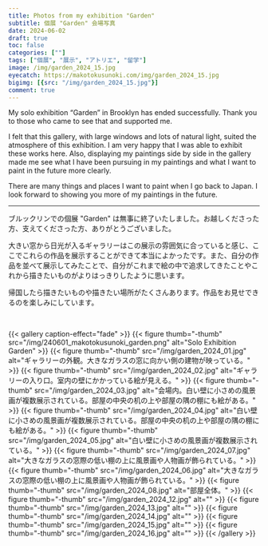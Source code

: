```yaml
---
title: Photos from my exhibition "Garden"
subtitle: 個展 "Garden" 会場写真
date: 2024-06-02
draft: true
toc: false
categories: [""]
tags: ["個展", "展示", "アトリエ", "留学"]
image: /img/garden_2024_15.jpg
eyecatch: https://makotokusunoki.com/img/garden_2024_15.jpg
bigimg: [{src: "/img/garden_2024_15.jpg"}]
comment: true
---
```


My solo exhibition “Garden” in Brooklyn has ended successfully. Thank you to those who came to see that and supported me.  

I felt that this gallery, with large windows and lots of natural light, suited the atmosphere of this exhibition. I am very happy that I was able to exhibit these works here. Also, displaying my paintings side by side in the gallery made me see what I have been pursuing in my paintings and what I want to paint in the future more clearly.   

There are many things and places I want to paint when I go back to Japan. I look forward to showing you more of my paintings in the future.  

<hr>

ブルックリンでの個展 "Garden" は無事に終了いたしました。お越しくださった方、支えてくださった方、ありがとうございました。 

大きい窓から日光が入るギャラリーはこの展示の雰囲気に合っていると感じ、ここでこれらの作品を展示することができて本当によかったです。また、自分の作品を並べて展示してみたことで、自分がこれまで絵の中で追求してきたことやこれから描きたいものがよりはっきりしたように思います。  

帰国したら描きたいものや描きたい場所がたくさんあります。作品をお見せできるのを楽しみにしています。

<br>

{{< gallery caption-effect="fade" >}}
  {{< figure thumb="-thumb" src="/img/240601_makotokusunoki_garden.png" alt="Solo Exhibition Garden" >}}
  {{< figure thumb="-thumb" src="/img/garden_2024_01.jpg" alt="ギャラリーの外観。大きなガラスの窓に向かい側の建物が映っている。" >}}
  {{< figure thumb="-thumb" src="/img/garden_2024_02.jpg" alt="ギャラリーの入り口。室内の壁にかかっている絵が見える。" >}}
  {{< figure thumb="-thumb" src="/img/garden_2024_03.jpg" alt="会場内。白い壁に小さめの風景画が複数展示されている。部屋の中央の机の上や部屋の隅の棚にも絵がある。" >}}
  {{< figure thumb="-thumb" src="/img/garden_2024_04.jpg" alt="白い壁に小さめの風景画が複数展示されている。部屋の中央の机の上や部屋の隅の棚にも絵がある。" >}}
  {{< figure thumb="-thumb" src="/img/garden_2024_05.jpg" alt="白い壁に小さめの風景画が複数展示されている。" >}}
  {{< figure thumb="-thumb" src="/img/garden_2024_07.jpg" alt="大きなガラスの窓際の低い棚の上に風景画や人物画が飾られている。" >}}
  {{< figure thumb="-thumb" src="/img/garden_2024_06.jpg" alt="大きなガラスの窓際の低い棚の上に風景画や人物画が飾られている。" >}}
  {{< figure thumb="-thumb" src="/img/garden_2024_08.jpg" alt="部屋全体。" >}}
  {{< figure thumb="-thumb" src="/img/garden_2024_12.jpg" alt="" >}}
  {{< figure thumb="-thumb" src="/img/garden_2024_13.jpg" alt="" >}}
  {{< figure thumb="-thumb" src="/img/garden_2024_14.jpg" alt="" >}}
  {{< figure thumb="-thumb" src="/img/garden_2024_15.jpg" alt="" >}}
  {{< figure thumb="-thumb" src="/img/garden_2024_16.jpg" alt="" >}}
{{< /gallery >}}
